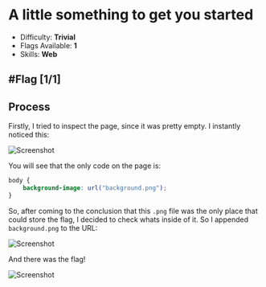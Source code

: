 # A little something to get you started

* Difficulty: **Trivial**
* Flags Available: **1**
* Skills: **Web**

#Flag [1/1]
-----------
## Process

Firstly, I tried to inspect the page, since it was pretty empty. I instantly noticed this:  

![Screenshot](https://i.imgur.com/lOUXeQj.png)  

You will see that the only code on the page is:  

```CSS
body {
	background-image: url("background.png");
}
```  

So, after coming to the conclusion that this ```.png``` file was the only place that could store the flag, I decided to check whats inside of it. So I appended ```background.png``` to the URL:  

![Screenshot](https://i.imgur.com/B5Bm8Rv.png)

And there was the flag!  

![Screenshot](https://i.imgur.com/AQudvJb.png)
